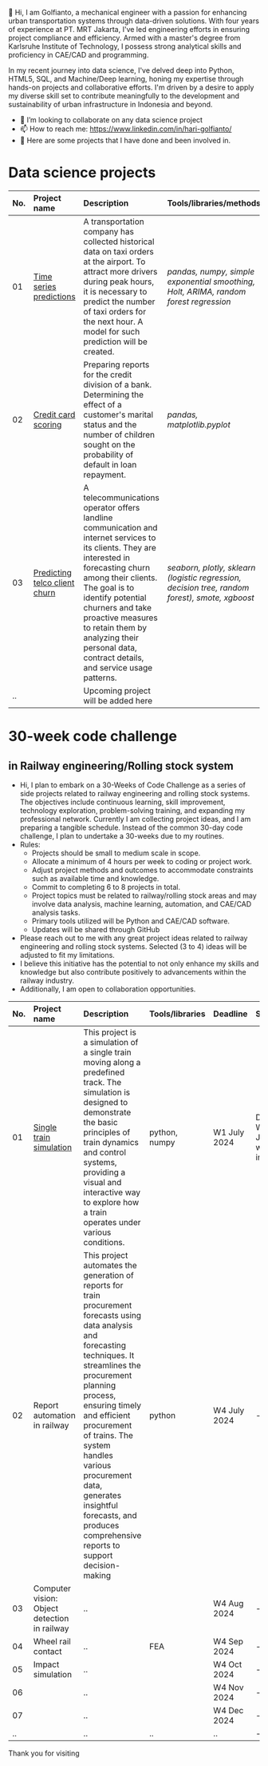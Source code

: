 👋 Hi, I am Golfianto, a mechanical engineer with a passion for enhancing urban transportation systems through data-driven solutions. With four years of experience at PT. MRT Jakarta, I've led engineering efforts in ensuring project compliance and efficiency. Armed with a master's degree from Karlsruhe Institute of Technology, I possess strong analytical skills and proficiency in CAE/CAD and programming.

In my recent journey into data science, I've delved deep into Python, HTML5, SQL, and Machine/Deep learning, honing my expertise through hands-on projects and collaborative efforts. I'm driven by a desire to apply my diverse skill set to contribute meaningfully to the development and sustainability of urban infrastructure in Indonesia and beyond.

- 👀 I’m looking to collaborate on any data science project
- 📫 How to reach me: https://www.linkedin.com/in/hari-golfianto/
- 📂 Here are some projects that I have done and been involved in.

# Data science projects 
| No. | Project name              | Description                 | Tools/libraries/methods                    |
| :- | :-------------------- | :--------------------- | :---------------------------|
| 01 | [Time series predictions](https://github.com/golfiantos/projects/tree/main/01_predicting_time_series "Predicting time series") | A transportation company has collected historical data on taxi orders at the airport. To attract more drivers during peak hours, it is necessary to predict the number of taxi orders for the next hour. A model for such prediction will be created. | *pandas, numpy, simple exponential smoothing, Holt, ARIMA, random forest regression* |
| 02 | [Credit card scoring](https://github.com/golfiantos/projects/tree/main/02_credit_card_scoring "Credit card scoring") | Preparing reports for the credit division of a bank. Determining the effect of a customer's marital status and the number of children sought on the probability of default in loan repayment. | *pandas, matplotlib.pyplot* |
| 03 | [Predicting telco client churn](https://github.com/golfiantos/projects/tree/main/03_predicting_client_churn "Predicting client churn") | A telecommunications operator offers landline communication and internet services to its clients. They are interested in forecasting churn among their clients. The goal is to identify potential churners and take proactive measures to retain them by analyzing their personal data, contract details, and service usage patterns. | *seaborn, plotly, sklearn (logistic regression, decision tree, random forest), smote, xgboost* |
| .. |  | Upcoming project will be added here | |

# 30-week code challenge 
## in Railway engineering/Rolling stock system
- Hi, I plan to embark on a 30-Weeks of Code Challenge as a series of side projects related to railway engineering and rolling stock systems. The objectives include continuous learning, skill improvement, technology exploration, problem-solving training, and expanding my professional network. Currently I am collecting project ideas, and I am preparing a tangible schedule. Instead of the common 30-day code challenge, I plan to undertake a 30-weeks due to my routines.
- Rules:
  - Projects should be small to medium scale in scope.
  - Allocate a minimum of 4 hours per week to coding or project work.
  - Adjust project methods and outcomes to accommodate constraints such as available time and knowledge.
  - Commit to completing 6 to 8 projects in total.
  - Project topics must be related to railway/rolling stock areas and may involve data analysis, machine learning, automation, and CAE/CAD analysis tasks.
  - Primary tools utilized will be Python and CAE/CAD software.
  - Updates will be shared through GitHub
- Please reach out to me with any great project ideas related to railway engineering and rolling stock systems. Selected (3 to 4) ideas will be adjusted to fit my limitations.
- I believe this initiative has the potential to not only enhance my skills and knowledge but also contribute positively to advancements within the railway industry.
- Additionally, I am open to collaboration opportunities.

| No. | Project name              | Description                 | Tools/libraries                    |             Deadline                   |            Status                   |
| :- | :-------------------- | :--------------------- | :---------------------------|   :---------------------------| :---------------------------|
| 01 | [Single train simulation](https://github.com/golfiantos/golfiantos/tree/main/30WCC_01_train_simulation "Single train simulation") | This project is a simulation of a single train moving along a predefined track. The simulation is designed to demonstrate the basic principles of train dynamics and control systems, providing a visual and interactive way to explore how a train operates under various conditions. | python, numpy | W1 July 2024 | DONE in W2 June, will be improved |
| 02 | Report automation in railway | This project automates the generation of reports for train procurement forecasts using data analysis and forecasting techniques. It streamlines the procurement planning process, ensuring timely and efficient procurement of trains. The system handles various procurement data, generates insightful forecasts, and produces comprehensive reports to support decision-making | python | W4 July 2024 | - |
| 03 | Computer vision: Object detection in railway | ..                                 |           | W4 Aug 2024 | - |
| 04 | Wheel rail contact | ..                                 | FEA           | W4 Sep 2024 | - |
| 05 | Impact simulation | ..                                 |            | W4 Oct 2024 | - |
| 06 |  | ..                                 |            | W4 Nov 2024 | - |
| 07 |  | ..                                 |            | W4 Dec 2024 | - |
| .. |  | ..                                 | ..           | .. | - |

Thank you for visiting 

<!---
golfiantos/golfiantos is a ✨ special ✨ repository because its `README.md` (this file) appears on your GitHub profile.
You can click the Preview link to take a look at your changes.
--->
